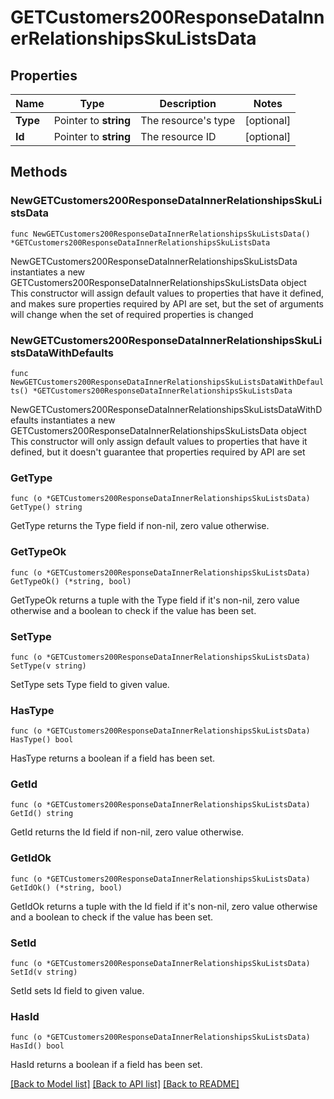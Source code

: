 # GETCustomers200ResponseDataInnerRelationshipsSkuListsData

## Properties

Name | Type | Description | Notes
------------ | ------------- | ------------- | -------------
**Type** | Pointer to **string** | The resource&#39;s type | [optional] 
**Id** | Pointer to **string** | The resource ID | [optional] 

## Methods

### NewGETCustomers200ResponseDataInnerRelationshipsSkuListsData

`func NewGETCustomers200ResponseDataInnerRelationshipsSkuListsData() *GETCustomers200ResponseDataInnerRelationshipsSkuListsData`

NewGETCustomers200ResponseDataInnerRelationshipsSkuListsData instantiates a new GETCustomers200ResponseDataInnerRelationshipsSkuListsData object
This constructor will assign default values to properties that have it defined,
and makes sure properties required by API are set, but the set of arguments
will change when the set of required properties is changed

### NewGETCustomers200ResponseDataInnerRelationshipsSkuListsDataWithDefaults

`func NewGETCustomers200ResponseDataInnerRelationshipsSkuListsDataWithDefaults() *GETCustomers200ResponseDataInnerRelationshipsSkuListsData`

NewGETCustomers200ResponseDataInnerRelationshipsSkuListsDataWithDefaults instantiates a new GETCustomers200ResponseDataInnerRelationshipsSkuListsData object
This constructor will only assign default values to properties that have it defined,
but it doesn't guarantee that properties required by API are set

### GetType

`func (o *GETCustomers200ResponseDataInnerRelationshipsSkuListsData) GetType() string`

GetType returns the Type field if non-nil, zero value otherwise.

### GetTypeOk

`func (o *GETCustomers200ResponseDataInnerRelationshipsSkuListsData) GetTypeOk() (*string, bool)`

GetTypeOk returns a tuple with the Type field if it's non-nil, zero value otherwise
and a boolean to check if the value has been set.

### SetType

`func (o *GETCustomers200ResponseDataInnerRelationshipsSkuListsData) SetType(v string)`

SetType sets Type field to given value.

### HasType

`func (o *GETCustomers200ResponseDataInnerRelationshipsSkuListsData) HasType() bool`

HasType returns a boolean if a field has been set.

### GetId

`func (o *GETCustomers200ResponseDataInnerRelationshipsSkuListsData) GetId() string`

GetId returns the Id field if non-nil, zero value otherwise.

### GetIdOk

`func (o *GETCustomers200ResponseDataInnerRelationshipsSkuListsData) GetIdOk() (*string, bool)`

GetIdOk returns a tuple with the Id field if it's non-nil, zero value otherwise
and a boolean to check if the value has been set.

### SetId

`func (o *GETCustomers200ResponseDataInnerRelationshipsSkuListsData) SetId(v string)`

SetId sets Id field to given value.

### HasId

`func (o *GETCustomers200ResponseDataInnerRelationshipsSkuListsData) HasId() bool`

HasId returns a boolean if a field has been set.


[[Back to Model list]](../README.md#documentation-for-models) [[Back to API list]](../README.md#documentation-for-api-endpoints) [[Back to README]](../README.md)


